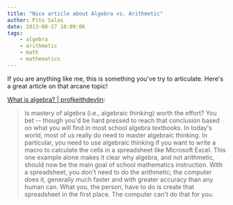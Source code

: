 ```yaml
---
title: "Nice article about Algebra vs. Arithmetic"
author: Pito Salas
date: 2013-08-27 18:09:06
tags:
    - algebra
    - arithmetic
    - math
    - mathematics
---
```



If you are anything like me, this is something you've try to articulate.
Here's a great article on that arcane topic!

[What is algebra? |
profkeithdevlin](<http://profkeithdevlin.org/2011/11/20/what-is-algebra/>):

> Is mastery of algebra (i.e., algebraic thinking) worth the effort? You bet
> -- though you'd be hard pressed to reach that conclusion based on what you
> will find in most school algebra textbooks. In today's world, most of us
> really do need to master algebraic thinking. In particular, you need to use
> algebraic thinking if you want to write a macro to calculate the cells in a
> spreadsheet like Microsoft Excel. This one example alone makes it clear why
> algebra, and not arithmetic, should now be the main goal of school
> mathematics instruction. With a spreadsheet, you don't need to do the
> arithmetic; the computer does it, generally much faster and with greater
> accuracy than any human can. What you, the person, have to do is create that
> spreadsheet in the first place.  The computer can't do that for you.




